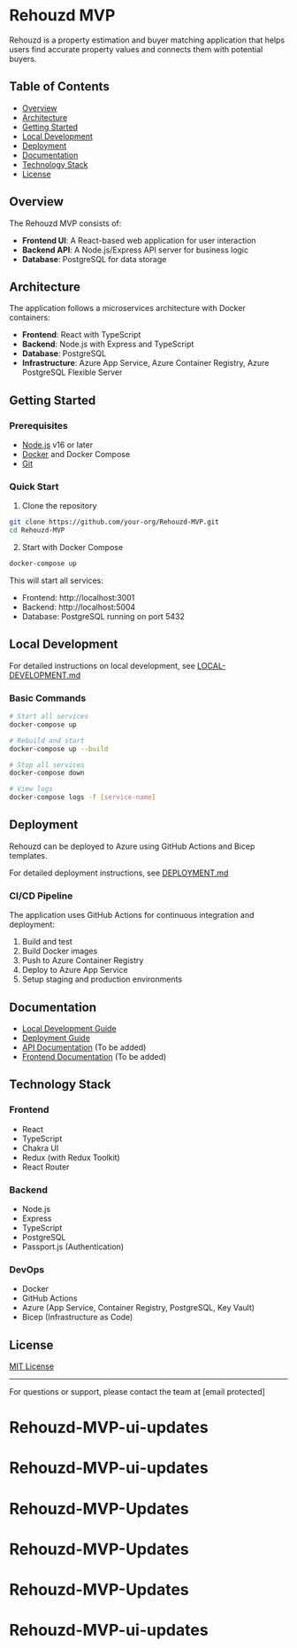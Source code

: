 # Rehouzd MVP

Rehouzd is a property estimation and buyer matching application that helps users find accurate property values and connects them with potential buyers.

## Table of Contents

- [Overview](#overview)
- [Architecture](#architecture)
- [Getting Started](#getting-started)
- [Local Development](#local-development)
- [Deployment](#deployment)
- [Documentation](#documentation)
- [Technology Stack](#technology-stack)
- [License](#license)

## Overview

The Rehouzd MVP consists of:

- **Frontend UI**: A React-based web application for user interaction
- **Backend API**: A Node.js/Express API server for business logic
- **Database**: PostgreSQL for data storage

## Architecture

The application follows a microservices architecture with Docker containers:

- **Frontend**: React with TypeScript
- **Backend**: Node.js with Express and TypeScript
- **Database**: PostgreSQL
- **Infrastructure**: Azure App Service, Azure Container Registry, Azure PostgreSQL Flexible Server

## Getting Started

### Prerequisites

- [Node.js](https://nodejs.org/) v16 or later
- [Docker](https://www.docker.com/get-started) and Docker Compose
- [Git](https://git-scm.com/)

### Quick Start

1. Clone the repository
```bash
git clone https://github.com/your-org/Rehouzd-MVP.git
cd Rehouzd-MVP
```

2. Start with Docker Compose
```bash
docker-compose up
```

This will start all services:
- Frontend: http://localhost:3001
- Backend: http://localhost:5004
- Database: PostgreSQL running on port 5432

## Local Development

For detailed instructions on local development, see [LOCAL-DEVELOPMENT.md](docs/LOCAL-DEVELOPMENT.md)

### Basic Commands

```bash
# Start all services
docker-compose up

# Rebuild and start
docker-compose up --build

# Stop all services
docker-compose down

# View logs
docker-compose logs -f [service-name]
```

## Deployment

Rehouzd can be deployed to Azure using GitHub Actions and Bicep templates.

For detailed deployment instructions, see [DEPLOYMENT.md](docs/DEPLOYMENT.md)

### CI/CD Pipeline

The application uses GitHub Actions for continuous integration and deployment:

1. Build and test
2. Build Docker images
3. Push to Azure Container Registry
4. Deploy to Azure App Service
5. Setup staging and production environments

## Documentation

- [Local Development Guide](docs/LOCAL-DEVELOPMENT.md)
- [Deployment Guide](docs/DEPLOYMENT.md)
- [API Documentation](docs/API.md) (To be added)
- [Frontend Documentation](docs/FRONTEND.md) (To be added)

## Technology Stack

### Frontend
- React
- TypeScript
- Chakra UI
- Redux (with Redux Toolkit)
- React Router

### Backend
- Node.js
- Express
- TypeScript
- PostgreSQL
- Passport.js (Authentication)

### DevOps
- Docker
- GitHub Actions
- Azure (App Service, Container Registry, PostgreSQL, Key Vault)
- Bicep (Infrastructure as Code)

## License

[MIT License](LICENSE)

---

For questions or support, please contact the team at [email protected]

# Rehouzd-MVP-ui-updates
# Rehouzd-MVP-ui-updates
# Rehouzd-MVP-Updates
# Rehouzd-MVP-Updates
# Rehouzd-MVP-Updates
# Rehouzd-MVP-ui-updates
